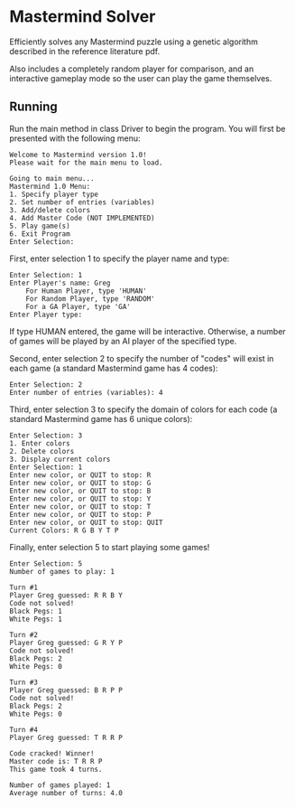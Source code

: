 # Mastermind Solver
Efficiently solves any Mastermind puzzle using a genetic algorithm described in the reference literature pdf.

Also includes a completely random player for comparison, and an interactive gameplay mode so the user can play the game themselves.

## Running
Run the main method in class Driver to begin the program.  You will first be presented with the following menu:
```
Welcome to Mastermind version 1.0!
Please wait for the main menu to load.

Going to main menu...
Mastermind 1.0 Menu:
1. Specify player type
2. Set number of entries (variables)
3. Add/delete colors
4. Add Master Code (NOT IMPLEMENTED)
5. Play game(s)
6. Exit Program
Enter Selection:
```
First, enter selection 1 to specify the player name and type:
```
Enter Selection: 1
Enter Player's name: Greg
	For Human Player, type 'HUMAN'
	For Random Player, type 'RANDOM'
	For a GA Player, type 'GA'
Enter Player type: 
```
If type HUMAN entered, the game will be interactive.  Otherwise, a number of games will be played by an AI player of the specified type.

Second, enter selection 2 to specify the number of "codes" will exist in each game (a standard Mastermind game has 4 codes):
```
Enter Selection: 2
Enter number of entries (variables): 4
```
Third, enter selection 3 to specify the domain of colors for each code (a standard Mastermind game has 6 unique colors):
```
Enter Selection: 3
1. Enter colors
2. Delete colors
3. Display current colors
Enter Selection: 1
Enter new color, or QUIT to stop: R
Enter new color, or QUIT to stop: G
Enter new color, or QUIT to stop: B
Enter new color, or QUIT to stop: Y
Enter new color, or QUIT to stop: T
Enter new color, or QUIT to stop: P
Enter new color, or QUIT to stop: QUIT
Current Colors: R G B Y T P
```
Finally, enter selection 5 to start playing some games!
```
Enter Selection: 5
Number of games to play: 1

Turn #1
Player Greg guessed: R R B Y 
Code not solved!
Black Pegs: 1
White Pegs: 1

Turn #2
Player Greg guessed: G R Y P 
Code not solved!
Black Pegs: 2
White Pegs: 0

Turn #3
Player Greg guessed: B R P P 
Code not solved!
Black Pegs: 2
White Pegs: 0

Turn #4
Player Greg guessed: T R R P 

Code cracked! Winner!
Master code is: T R R P 
This game took 4 turns.

Number of games played: 1
Average number of turns: 4.0
```
